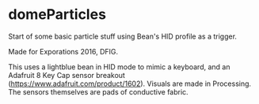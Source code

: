 # domeParticles
Start of some basic particle stuff using Bean's HID profile as a trigger. 

Made for Exporations 2016, DFIG. 

This uses a lightblue bean in HID mode to mimic a keyboard, and an Adafruit 8 Key Cap sensor breakout (https://www.adafruit.com/product/1602). Visuals are made in Processing. The sensors themselves are pads of conductive fabric. 
